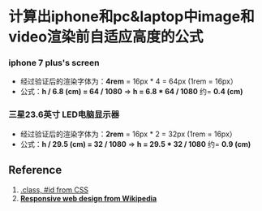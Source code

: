 # 计算出iphone和pc&laptop中image和video渲染前自适应高度的公式

### iphone 7 plus's screen

-  经过验证后的渲染字体为：**4rem** = 16px * 4 = 64px (1rem = 16px）
-  公式：**h / 6.8 (cm) = 64 / 1080** => **h = 6.8 * 64 / 1080**  约= **0.4  (cm)**



###  三星23.6英寸 LED电脑显示器

- 经过验证后的渲染字体为：**2rem** = 16px * 2 = 32px (1rem = 16px）
- 公式：**h / 29.5 (cm) = 32 / 1080** => **h = 29.5 * 32 / 1080**  约= **0.9  (cm)**



## Reference

1. [.class, #id from CSS](https://en.wikipedia.org/wiki/CSS)
2. [**Responsive web design from Wikipedia**](https://en.wikipedia.org/wiki/Responsive_web_design)